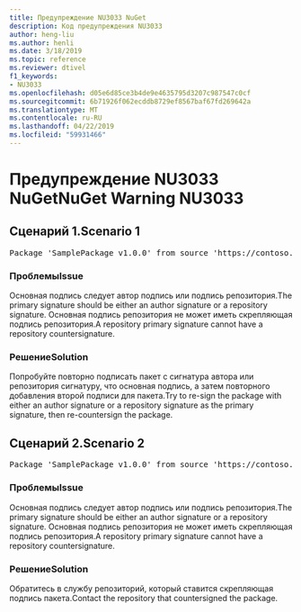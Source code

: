 ```yaml
---
title: Предупреждение NU3033 NuGet
description: Код предупреждения NU3033
author: heng-liu
ms.author: henli
ms.date: 3/18/2019
ms.topic: reference
ms.reviewer: dtivel
f1_keywords:
- NU3033
ms.openlocfilehash: d05e6d85ce3b4de9e4635795d3207c987547c0cf
ms.sourcegitcommit: 6b71926f062ecddb8729ef8567baf67fd269642a
ms.translationtype: MT
ms.contentlocale: ru-RU
ms.lasthandoff: 04/22/2019
ms.locfileid: "59931466"
---
```

# <a name="nuget-warning-nu3033"></a><span data-ttu-id="a6149-103">Предупреждение NU3033 NuGet</span><span class="sxs-lookup"><span data-stu-id="a6149-103">NuGet Warning NU3033</span></span>

## <a name="scenario-1"></a><span data-ttu-id="a6149-104">Сценарий 1.</span><span class="sxs-lookup"><span data-stu-id="a6149-104">Scenario 1</span></span>

<pre>Package 'SamplePackage v1.0.0' from source 'https://contoso.com/index.json': A repository primary signature must not have a repository countersignature.</pre>

### <a name="issue"></a><span data-ttu-id="a6149-105">Проблемы</span><span class="sxs-lookup"><span data-stu-id="a6149-105">Issue</span></span>

<span data-ttu-id="a6149-106">Основная подпись следует автор подпись или подпись репозитория.</span><span class="sxs-lookup"><span data-stu-id="a6149-106">The primary signature should be either an author signature or a repository signature.</span></span> <span data-ttu-id="a6149-107">Основная подпись репозитория не может иметь скрепляющая подпись репозитория.</span><span class="sxs-lookup"><span data-stu-id="a6149-107">A repository primary signature cannot have a repository countersignature.</span></span>

### <a name="solution"></a><span data-ttu-id="a6149-108">Решение</span><span class="sxs-lookup"><span data-stu-id="a6149-108">Solution</span></span>

<span data-ttu-id="a6149-109">Попробуйте повторно подписать пакет с сигнатура автора или репозитория сигнатуру, что основная подпись, а затем повторного добавления второй подписи для пакета.</span><span class="sxs-lookup"><span data-stu-id="a6149-109">Try to re-sign the package with either an author signature or a repository signature as the primary signature, then re-countersign the package.</span></span>



## <a name="scenario-2"></a><span data-ttu-id="a6149-110">Сценарий 2.</span><span class="sxs-lookup"><span data-stu-id="a6149-110">Scenario 2</span></span>

<pre>Package 'SamplePackage v1.0.0' from source 'https://contoso.com/index.json': A repository primary signature must not have a repository countersignature.</pre>

### <a name="issue"></a><span data-ttu-id="a6149-111">Проблемы</span><span class="sxs-lookup"><span data-stu-id="a6149-111">Issue</span></span>

<span data-ttu-id="a6149-112">Основная подпись следует автор подпись или подпись репозитория.</span><span class="sxs-lookup"><span data-stu-id="a6149-112">The primary signature should be either an author signature or a repository signature.</span></span> <span data-ttu-id="a6149-113">Основная подпись репозитория не может иметь скрепляющая подпись репозитория.</span><span class="sxs-lookup"><span data-stu-id="a6149-113">A repository primary signature cannot have a repository countersignature.</span></span>

### <a name="solution"></a><span data-ttu-id="a6149-114">Решение</span><span class="sxs-lookup"><span data-stu-id="a6149-114">Solution</span></span>

<span data-ttu-id="a6149-115">Обратитесь в службу репозиторий, который ставится скрепляющая подпись пакета.</span><span class="sxs-lookup"><span data-stu-id="a6149-115">Contact the repository that countersigned the package.</span></span>